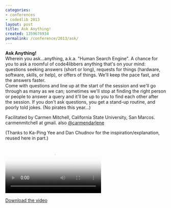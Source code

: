 ```yaml
---
categories:
- conferences
- code4lib 2013
layout: post
title: Ask Anything!
created: 1359676934
permalink: /conference/2013/ask/
---
```

 <strong>Ask Anything!</strong>
<br>
Wherein you ask...anything, a.k.a. "Human Search Engine". A chance for you to ask a roomful of code4libbers anything that's on your mind: questions seeking answers (short or long), requests for things (hardware, software, skills, or help), or offers of things. We'll keep the pace fast, and the answers faster.
<br>Come with questions and line up at the start of the session and we'll go through as many as we can; sometimes we'll stop at finding the right person or people to answer a query and it'll be up to you to find each other after the session.  If you don't ask questions, you get a stand-up routine, and poorly told jokes. (No pirates this year...)
<p>

Facilitated by Carmen Mitchell, California State University, San Marcos.
<br>carmenmitchell at gmail. also <a href="http://twitter.com/carmendarlene">@carmendarlene</a>
<br>

(Thanks to Ka-Ping Yee and Dan Chudnov for the inspiration/explanation, reused here in part.)

<video controls="" poster="https://ia801600.us.archive.org/32/items/WedAskAnything/Wed-Ask%20Anything.gif"><source src="https://ia801600.us.archive.org/32/items/WedAskAnything/Wed-Ask%20Anything.mp4" type="video/mp4"><source src="https://ia801600.us.archive.org/32/items/WedAskAnything/Wed-Ask%20Anything.ogv" type="video/ogg"></video><p><a href="https://ia801600.us.archive.org/32/items/WedAskAnything/Wed-Ask%20Anything.mp4">Download the video</a></p>
